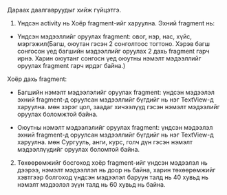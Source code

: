 Дараах даалгавруудыг хийж гүйцэтгэ.

1. Үндсэн activity нь Хоёр fragment-ийг харуулна. 
Эхний fragment нь:
* Үндсэн мэдээллийг оруулах fragment: овог, нэр, нас, хүйс, мэргэжил(Багш, оюутан гэсэн 2 сонголтоос тогтоно. 
  Хэрэв багш сонгосон үед багшийн мэдээллийг оруулах 2 дахь fragment гарч ирнэ. 
  Харин оюутанг сонгосн үед оюутны нэмэлт мэдээллийг оруулах fragment гарч ирдэг байна.)

Хоёр дахь fragment:
* Багшийн нэмэлт мэдээлэлийг оруулах fragment: үндсэн мэдээлэл эхний fragment-д оруулсан мэдээллийг бүгдийг нь 
  нэг ТеxtView-д харуулна. мөн зэрэг цол, заадаг хичээлүүд гэсэн нэмэлт мэдээлийг оруулах боломжтой байна.

* Оюутны нэмэлт мэдээлэлийг оруулах fragment: үндсэн мэдээлэл эхний fragment-д оруулсан мэдээллийг бүгдийг нь
  нэг ТеxtView-д харуулна. мөн Сургууль, анги, курс, голч дүн гэсэн нэмэлт мэдээллүүдийг оруулах боломтой байна.

2. Төхөөрөмжийг босгоход хоёр fragment-ийг үндсэн мэдээлэл нь дээрээ, нэмэлт мэдээллэл нь доор нь байна, харин төхөөрөмжийг 
   хэвтгээр болгоход үндсэн мэдээлэл баруун талд нь 40 хувьд нь нэмэлт мэдээлэл зүүн талд нь 60 хувьд нь байна.
